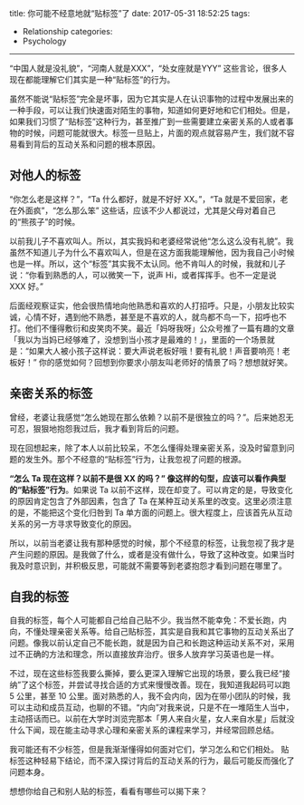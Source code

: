 title: 你可能不经意地就“贴标签”了
date: 2017-05-31 18:52:25
tags:
  - Relationship
categories:
  - Psychology
---

“中国人就是没礼貌”，“河南人就是XXX”，“处女座就是YYY” 这些言论，很多人现在都能理解它们其实是一种“贴标签”的行为。  

虽然不能说“贴标签”完全是坏事，因为它其实是人在认识事物的过程中发展出来的一种手段，可以让我们快速面对陌生的事物，知道如何更好地和它们相处。但是，如果我们习惯了“贴标签”这种行为，甚至推广到一些需要建立亲密关系的人或者事物的时候，问题可能就很大。标签一旦贴上，片面的观点就容易产生，我们就不容易看到背后的互动关系和问题的根本原因。  


## 对他人的标签

“你怎么老是这样？”，“Ta 什么都好，就是不好好 XX。”，“Ta 就是不爱回家，老在外面疯”，“怎么那么笨” 这些话，应该不少人都说过，尤其是父母对着自己的“熊孩子”的时候。  

以前我儿子不喜欢叫人。所以，其实我妈和老婆经常说他“怎么这么没有礼貌”。我虽然不知道儿子为什么不喜欢叫人，但是在这方面我能理解他，因为我自己小时候也是一样。所以，这个“标签”其实我不太认同。他不肯叫人的时候，我就和儿子说：“你看到熟悉的人，可以微笑一下，说声 Hi，或者挥挥手。也不一定是说 XXX 好。”  

后面经观察证实，他会很热情地向他熟悉和喜欢的人打招呼。只是，小朋友比较实诚，心情不好，遇到他不熟悉，甚至是不喜欢的人，就鸟都不鸟一下，招呼也不打。他们不懂得敷衍和皮笑肉不笑。最近「妈呀我呀」公众号推了一篇有趣的文章「我以为当妈已经够难了，没想到当小孩才是最难的！」，里面的一个场景就是：“如果大人被小孩子这样说：要大声说老板好哦！要有礼貌！声音要响亮！老板好！” 你的感觉如何？回想到你要求小朋友叫老师好的情景了吗？想想就好笑。  


## 亲密关系的标签

曾经，老婆让我感觉“怎么她现在那么依赖？以前不是很独立的吗？”。后来她忍无可忍，狠狠地抱怨我过后，我才看到背后的问题。  

现在回想起来，除了本人以前比较呆，不怎么懂得处理亲密关系，没及时留意到问题的发生外。那个不经意的“贴标签”行为，让我忽视了问题的根源。

**“怎么 Ta 现在这样？以前不是很 XX 的吗？” 像这样的句型，应该可以看作典型的“贴标签”行为**。如果说 Ta 以前不这样，现在却变了。可以肯定的是，导致变化的原因肯定包含了外部因素，包含了 Ta 在某种互动关系里的改变。这里必须注意的是，不能把这个变化归咎到 Ta 单方面的问题上。很大程度上，应该首先从互动关系的另一方寻求导致变化的原因。  

所以，以前当老婆让我有那种感觉的时候，那个不经意的标签，让我忽视了我才是产生问题的原因。是我做了什么，或者是没有做什么，导致了这种改变。如果当时我及时意识到，并积极反思，可能就不需要等到老婆抱怨才看到问题在哪里了。  


## 自我的标签

自我的标签，每个人可能都自己给自己贴不少。我当然不能幸免：不爱长跑，内向，不懂处理亲密关系等。给自己贴标签，其实是自我和其它事物的互动关系出了问题。像我以前认定自己不能长跑，就是因为自己和长跑这种运动关系不对，采用过不正确的方法和理念，所以直接放弃治疗。很多人放弃学习英语也是一样。  

不过，现在这些标签我要么撕掉，要么更深入理解它出现的场景，要么我已经“接纳”了这个标签，并尝试寻找合适的方式来慢慢改善。现在，我知道我起码可以跑 5 公里，甚至 10 公里。面对熟悉的人，我不会内向，因为在带小团队的时候，我可以主动和成员互动，也聊的不错。“内向”对我来说，只是不在一堆陌生人当中，主动搭话而已。以前在大学时浏览完那本「男人来自火星，女人来自水星」后就没什么下闻，现在能主动寻求心理和亲密关系的课程来学习，并经常回顾总结。  

我可能还有不少标签，但是我渐渐懂得如何面对它们，学习怎么和它们相处。
贴标签这种轻易下结论，而不深入探讨背后的互动关系的行为，最后可能反而强化了问题本身。  

想想你给自己和别人贴的标签，看看有哪些可以揭下来？  
